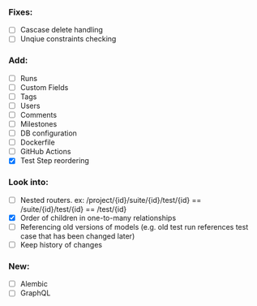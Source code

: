 ### Fixes:

- [ ] Cascase delete handling
- [ ] Unqiue constraints checking

### Add:

- [ ] Runs
- [ ] Custom Fields
- [ ] Tags
- [ ] Users
- [ ] Comments
- [ ] Milestones
- [ ] DB configuration
- [ ] Dockerfile
- [ ] GitHub Actions
- [x] Test Step reordering

### Look into:
  - [ ] Nested routers. ex: /project/{id}/suite/{id}/test/{id} == /suite/{id}/test/{id} == /test/{id}
  - [x] Order of children in one-to-many relationships
  - [ ] Referencing old versions of models (e.g. old test run references test case that has been changed later)
  - [ ] Keep history of changes
### New:
- [ ] Alembic
- [ ] GraphQL
